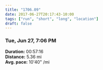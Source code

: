 ```yaml
---
title: "1706.09"
date: 2017-06-27T20:17:43-10:00
tags: ["run", "short", "long", "location"]
draft: false
---
```


### Tue, Jun 27, 7:06 PM

**Duration:** 00:57:16  
**Distance:** 5.36 mi  
**Avg. pace:** 10'40" /mi